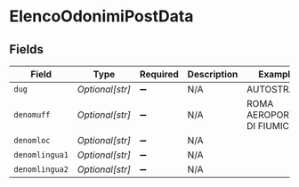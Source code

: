 # ElencoOdonimiPostData


## Fields

| Field                       | Type                        | Required                    | Description                 | Example                     |
| --------------------------- | --------------------------- | --------------------------- | --------------------------- | --------------------------- |
| `dug`                       | *Optional[str]*             | :heavy_minus_sign:          | N/A                         | AUTOSTRADA                  |
| `denomuff`                  | *Optional[str]*             | :heavy_minus_sign:          | N/A                         | ROMA AEROPORTO DI FIUMICINO |
| `denomloc`                  | *Optional[str]*             | :heavy_minus_sign:          | N/A                         |                             |
| `denomlingua1`              | *Optional[str]*             | :heavy_minus_sign:          | N/A                         |                             |
| `denomlingua2`              | *Optional[str]*             | :heavy_minus_sign:          | N/A                         |                             |
